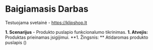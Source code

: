 # Baigiamasis Darbas

Testuojama svetainė - https://klipshop.lt

**1. Scenarijus** - Produkto puslapio funkcionalumo tikrinimas.
    **1. Atvejis:** Produktas prieinamas įsigijimui.
        **1. Žingsnis: ** Atidaromas produkto puslapis ()
